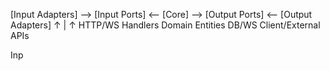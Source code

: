 [Input Adapters] --> [Input Ports] <-- [Core] --> [Output Ports] <-- [Output Adapters]
      ↑                                   |                            ↑
    HTTP/WS Handlers                   Domain Entities               DB/WS Client/External APIs


Inp